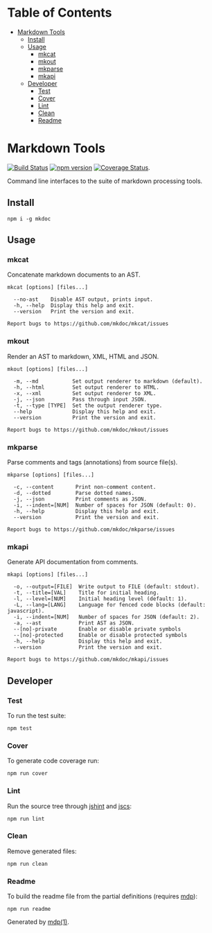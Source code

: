 Table of Contents
=================

* [Markdown Tools](#markdown-tools)
  * [Install](#install)
  * [Usage](#usage)
    * [mkcat](#mkcat)
    * [mkout](#mkout)
    * [mkparse](#mkparse)
    * [mkapi](#mkapi)
  * [Developer](#developer)
    * [Test](#test)
    * [Cover](#cover)
    * [Lint](#lint)
    * [Clean](#clean)
    * [Readme](#readme)

Markdown Tools
==============

[<img src="https://travis-ci.org/mkdoc/mkdoc.svg?v=2" alt="Build Status">](https://travis-ci.org/mkdoc/mkdoc)
[<img src="http://img.shields.io/npm/v/mkdoc.svg?v=2" alt="npm version">](https://npmjs.org/package/mkdoc)
[<img src="https://coveralls.io/repos/mkdoc/mkdoc/badge.svg?branch=master&service=github&v=2" alt="Coverage Status">](https://coveralls.io/github/mkdoc/mkdoc?branch=master).

Command line interfaces to the suite of markdown processing tools.

## Install

```
npm i -g mkdoc
```

## Usage

### mkcat

Concatenate markdown documents to an AST.

```
mkcat [options] [files...]

  --no-ast    Disable AST output, prints input.
  -h, --help  Display this help and exit.
  --version   Print the version and exit.

Report bugs to https://github.com/mkdoc/mkcat/issues
```

### mkout

Render an AST to markdown, XML, HTML and JSON.

```
mkout [options] [files...]

  -m, --md           Set output renderer to markdown (default).
  -h, --html         Set output renderer to HTML.
  -x, --xml          Set output renderer to XML.
  -j, --json         Pass through input JSON.
  -t, --type [TYPE]  Set the output renderer type.
  --help             Display this help and exit.
  --version          Print the version and exit.

Report bugs to https://github.com/mkdoc/mkout/issues
```

### mkparse

Parse comments and tags (annotations) from source file(s).

```
mkparse [options] [files...]

  -c, --content       Print non-comment content.
  -d, --dotted        Parse dotted names.
  -j, --json          Print comments as JSON.
  -i, --indent=[NUM]  Number of spaces for JSON (default: 0).
  -h, --help          Display this help and exit.
  --version           Print the version and exit.

Report bugs to https://github.com/mkdoc/mkparse/issues
```

### mkapi

Generate API documentation from comments.

```
mkapi [options] [files...]

  -o, --output=[FILE]  Write output to FILE (default: stdout).
  -t, --title=[VAL]    Title for initial heading.
  -l, --level=[NUM]    Initial heading level (default: 1).
  -L, --lang=[LANG]    Language for fenced code blocks (default: javascript).
  -i, --indent=[NUM]   Number of spaces for JSON (default: 2).
  -a, --ast            Print AST as JSON.
  --[no]-private       Enable or disable private symbols
  --[no]-protected     Enable or disable protected symbols
  -h, --help           Display this help and exit.
  --version            Print the version and exit.

Report bugs to https://github.com/mkdoc/mkapi/issues
```

## Developer

### Test

To run the test suite:

```
npm test
```

### Cover

To generate code coverage run:

```
npm run cover
```

### Lint

Run the source tree through [jshint](http://jshint.com) and [jscs](http://jscs.info):

```
npm run lint
```

### Clean

Remove generated files:

```
npm run clean
```

### Readme

To build the readme file from the partial definitions (requires [mdp](https://github.com/tmpfs/mdp)):

```
npm run readme
```

Generated by [mdp(1)](https://github.com/tmpfs/mdp).

[jshint]: http://jshint.com
[jscs]: http://jscs.info
[commonmark]: https://github.com/jgm/commonmark.js
[mdp]: https://github.com/tmpfs/mdp
